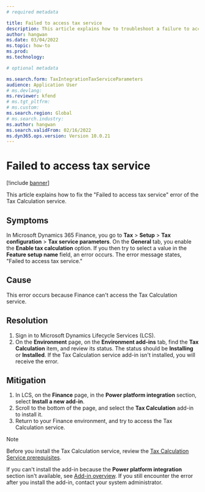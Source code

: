 ```yaml
---
# required metadata

title: Failed to access tax service
description: This article explains how to troubleshoot a failure to access the Tax Calculation service.
author: hangwan
ms.date: 03/04/2022
ms.topic: how-to
ms.prod: 
ms.technology: 

# optional metadata

ms.search.form: TaxIntegrationTaxServiceParameters
audience: Application User
# ms.devlang: 
ms.reviewer: kfend
# ms.tgt_pltfrm: 
# ms.custom: 
ms.search.region: Global
# ms.search.industry: 
ms.author: hangwan
ms.search.validFrom: 02/16/2022
ms.dyn365.ops.version: Version 10.0.21
---
```


# Failed to access tax service

[!include [banner](../includes/banner.md)]


This article explains how to fix the "Failed to access tax service" error of the Tax Calculation service.

## Symptoms

In Microsoft Dynamics 365 Finance, you go to **Tax** \> **Setup** \> **Tax configuration** \> **Tax service parameters**. On the **General** tab, you enable the **Enable tax calculation** option. If you then try to select a value in the **Feature setup name** field, an error occurs. The error message states, "Failed to access tax service."

## Cause

This error occurs because Finance can't access the Tax Calculation service.

## Resolution 

1. Sign in to Microsoft Dynamics Lifecycle Services (LCS).
2. On the **Environment** page, on the **Environment add-ins** tab, find the **Tax Calculation** item, and review its status. The status should be **Installing** or **Installed**. If the Tax Calculation service add-in isn't installed, you will receive the error.

## Mitigation

1. In LCS, on the **Finance** page, in the **Power platform integration** section, select **Install a new add-in**.
2. Scroll to the bottom of the page, and select the **Tax Calculation** add-in to install it.
3. Return to your Finance environment, and try to access the Tax Calculation service.

> [!NOTE]
> Before you install the Tax Calculation service, review the [Tax Calculation Service prerequisites](global-get-started-with-tax-calculation-service.md#prerequisites).
> 
> If you can't install the add-in because the **Power platform integration** section isn't available, see [Add-in overview](../../fin-ops-core/dev-itpro/power-platform/add-ins-overview.md). If you still encounter the error after you install the add-in, contact your system administrator.
